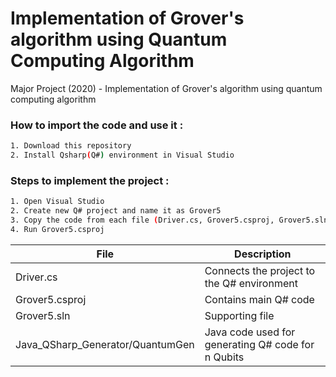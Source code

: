 # Implementation of Grover's algorithm using Quantum Computing Algorithm 
Major Project (2020) - Implementation of Grover's algorithm using quantum computing algorithm

### How to import the code and use it :
```sh
1. Download this repository
2. Install Qsharp(Q#) environment in Visual Studio
```
### Steps to implement the project : 
```sh
1. Open Visual Studio
2. Create new Q# project and name it as Grover5
3. Copy the code from each file (Driver.cs, Grover5.csproj, Grover5.sln) into Grover5 folder
4. Run Grover5.csproj
```
| File | Description |
| -------- | -------- |
| Driver.cs | Connects the project to the Q# environment |
| Grover5.csproj | Contains main Q# code |
| Grover5.sln | Supporting file |
| Java_QSharp_Generator/QuantumGen | Java code used for generating Q# code for n Qubits |

